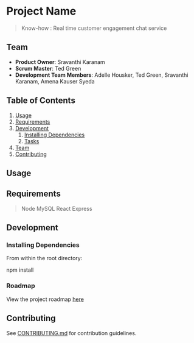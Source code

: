# Project Name

> Know-how : Real time customer engagement chat service

## Team

  - __Product Owner__: Sravanthi Karanam
  - __Scrum Master__: Ted Green
  - __Development Team Members__: Adelle Housker, Ted Green, Sravanthi Karanam, Amena Kauser Syeda

## Table of Contents

1. [Usage](#Usage)
1. [Requirements](#requirements)
1. [Development](#development)
    1. [Installing Dependencies](#installing-dependencies)
    1. [Tasks](#tasks)
1. [Team](#team)
1. [Contributing](#contributing)

## Usage



## Requirements

> Node
> MySQL
> React
> Express

## Development

### Installing Dependencies

From within the root directory:

npm install

### Roadmap

View the project roadmap [here](LINK_TO_PROJECT_ISSUES)

## Contributing

See [CONTRIBUTING.md](_CONTRIBUTING.md) for contribution guidelines.
